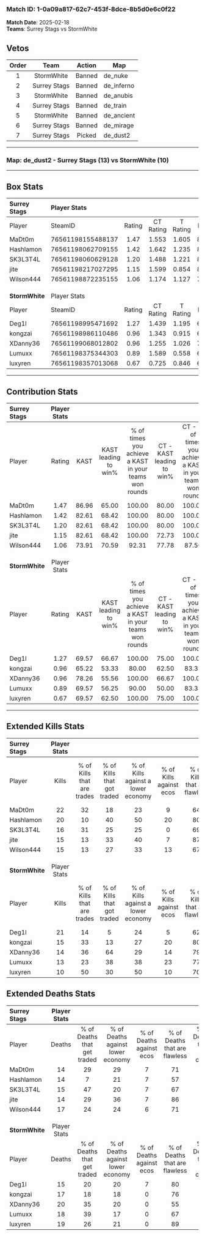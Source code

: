 ### Match ID: 1-0a09a817-62c7-453f-8dce-8b5d0e6c0f22  
**Match Date**: 2025-02-18  
**Teams**: Surrey Stags vs StormWhite  

## Vetos  

| Order | Team | Action | Map |
| :---: | :--: | :----: | --- |
| 1 | StormWhite | Banned | de_nuke |
| 2 | Surrey Stags | Banned | de_inferno |
| 3 | StormWhite | Banned | de_anubis |
| 4 | Surrey Stags | Banned | de_train |
| 5 | StormWhite | Banned | de_ancient |
| 6 | Surrey Stags | Banned | de_mirage |
| 7 | Surrey Stags | Picked | de_dust2 |

---  

### **Map**: de_dust2 - Surrey Stags (13) vs StormWhite (10)  
---  

## Box Stats  

| **Surrey Stags** | Player Stats      |        |           |          |       |      |       |         |        |      |     |
| :- | :- | :-: | :-: | :-: | :-: | :-: | :-: | :-: | :-: | :-: | :-: |
| Player           | SteamID           | Rating | CT Rating | T Rating | KAST  | ADR  | Kills | Assists | Deaths | K/D  | HS% |
| MaDt0m           | 76561198155488137 |  1.47  |   1.553   |  1.605   | 86.96 | 77.8 |  22   |    5    |   14   | 1.57 | 50  |
| Hashlamon        | 76561198062709155 |  1.42  |   1.642   |  1.235   | 82.61 | 97.1 |  20   |    5    |   14   | 1.43 | 75  |
| SK3L3T4L         | 76561198060629128 |  1.20  |   1.488   |  1.221   | 82.61 | 81.7 |  16   |    4    |   15   | 1.07 | 81  |
| jite             | 76561198217027295 |  1.15  |   1.599   |  0.854   | 82.61 | 71.3 |  15   |    4    |   14   | 1.07 | 20  |
| Wilson444        | 76561198872235155 |  1.06  |   1.174   |  1.127   | 73.91 | 81.8 |  15   |    6    |   17   | 0.88 | 66  |
|                  |                   |        |           |          |       |      |       |         |        |      |     |
|                  |                   |        |           |          |       |      |       |         |        |      |     |
|                  |                   |        |           |          |       |      |       |         |        |      |     |
| **StormWhite**   | Player Stats      |        |           |          |       |      |       |         |        |      |     |
| Player           | SteamID           | Rating | CT Rating | T Rating | KAST  | ADR  | Kills | Assists | Deaths | K/D  | HS% |
| Deg1l            | 76561198995471692 |  1.27  |   1.439   |  1.195   | 69.57 | 75.2 |  21   |    5    |   15   | 1.40 | 42  |
| kongzai          | 76561198986110486 |  0.96  |   1.343   |  0.915   | 65.22 | 72.3 |  15   |    6    |   17   | 0.88 | 60  |
| XDanny36         | 76561199068012802 |  0.96  |   1.255   |  1.026   | 78.26 | 74.3 |  14   |    7    |   20   | 0.70 | 42  |
| Lumuxx           | 76561198375344303 |  0.89  |   1.589   |  0.558   | 69.57 | 69.2 |  13   |    6    |   18   | 0.72 | 61  |
| luxyren          | 76561198357013068 |  0.67  |   0.725   |  0.846   | 69.57 | 45.5 |  10   |    5    |   19   | 0.53 | 30  |
---  

## Contribution Stats  

| **Surrey Stags** | Player Stats |       |                      |                                                        |                           |                                                             |                          |                                                            |
| :- | :-: | :-: | :-: | :-: | :-: | :-: | :-: | :-: |
| Player           |    Rating    | KAST  | KAST leading to win% | % of times you achieve a KAST in your teams won rounds | CT - KAST leading to win% | CT - % of times you achieve a KAST in your teams won rounds | T - KAST leading to win% | T - % of times you achieve a KAST in your teams won rounds |
| MaDt0m           |     1.47     | 86.96 |        65.00         |                         100.00                         |           80.00           |                           100.00                            |          50.00           |                           100.00                           |
| Hashlamon        |     1.42     | 82.61 |        68.42         |                         100.00                         |           80.00           |                           100.00                            |          55.56           |                           100.00                           |
| SK3L3T4L         |     1.20     | 82.61 |        68.42         |                         100.00                         |           80.00           |                           100.00                            |          55.56           |                           100.00                           |
| jite             |     1.15     | 82.61 |        68.42         |                         100.00                         |           72.73           |                           100.00                            |          62.50           |                           100.00                           |
| Wilson444        |     1.06     | 73.91 |        70.59         |                         92.31                          |           77.78           |                            87.50                            |          62.50           |                           100.00                           |
|                  |              |       |                      |                                                        |                           |                                                             |                          |                                                            |
|                  |              |       |                      |                                                        |                           |                                                             |                          |                                                            |
|                  |              |       |                      |                                                        |                           |                                                             |                          |                                                            |
| **StormWhite**   | Player Stats |       |                      |                                                        |                           |                                                             |                          |                                                            |
| Player           |    Rating    | KAST  | KAST leading to win% | % of times you achieve a KAST in your teams won rounds | CT - KAST leading to win% | CT - % of times you achieve a KAST in your teams won rounds | T - KAST leading to win% | T - % of times you achieve a KAST in your teams won rounds |
| Deg1l            |     1.27     | 69.57 |        66.67         |                         100.00                         |           75.00           |                           100.00                            |          57.14           |                           100.00                           |
| kongzai          |     0.96     | 65.22 |        53.33         |                         80.00                          |           62.50           |                            83.33                            |          42.86           |                           75.00                            |
| XDanny36         |     0.96     | 78.26 |        55.56         |                         100.00                         |           66.67           |                           100.00                            |          44.44           |                           100.00                           |
| Lumuxx           |     0.89     | 69.57 |        56.25         |                         90.00                          |           50.00           |                            83.33                            |          66.67           |                           100.00                           |
| luxyren          |     0.67     | 69.57 |        62.50         |                         100.00                         |           75.00           |                           100.00                            |          50.00           |                           100.00                           |
---  

## Extended Kills Stats  

| **Surrey Stags** | Player Stats |                            |                            |                                    |                         |                              |                                 |                                       |                    |           |
| :- | :-: | :-: | :-: | :-: | :-: | :-: | :-: | :-: | :-: | :-: |
| Player           |    Kills     | % of Kills that are trades | % of Kills that got traded | % of Kills against a lower economy | % of Kills against ecos | % of Kills that are flawless | % of Kills that are close duels | % of Kills that are assisted by flash | Pistol Round Kills | AWP Kills |
| MaDt0m           |      22      |             32             |             18             |                 23                 |            9            |              64              |                9                |                   5                   |         3          |     0     |
| Hashlamon        |      20      |             10             |             40             |                 50                 |           20            |              80              |                5                |                  10                   |         0          |     0     |
| SK3L3T4L         |      16      |             31             |             25             |                 25                 |            0            |              69              |                0                |                   0                   |         0          |     0     |
| jite             |      15      |             13             |             33             |                 40                 |            7            |              87              |                0                |                  13                   |         2          |     9     |
| Wilson444        |      15      |             13             |             27             |                 33                 |           13            |              67              |                0                |                   7                   |         3          |     0     |
|                  |              |                            |                            |                                    |                         |                              |                                 |                                       |                    |           |
|                  |              |                            |                            |                                    |                         |                              |                                 |                                       |                    |           |
|                  |              |                            |                            |                                    |                         |                              |                                 |                                       |                    |           |
| **StormWhite**   | Player Stats |                            |                            |                                    |                         |                              |                                 |                                       |                    |           |
| Player           |    Kills     | % of Kills that are trades | % of Kills that got traded | % of Kills against a lower economy | % of Kills against ecos | % of Kills that are flawless | % of Kills that are close duels | % of Kills that are assisted by flash | Pistol Round Kills | AWP Kills |
| Deg1l            |      21      |             14             |             5              |                 24                 |            5            |              62              |                0                |                   0                   |         4          |     4     |
| kongzai          |      15      |             33             |             13             |                 27                 |           20            |              80              |               13                |                   0                   |         0          |     0     |
| XDanny36         |      14      |             36             |             64             |                 29                 |           14            |              79              |                7                |                   7                   |         1          |     0     |
| Lumuxx           |      13      |             23             |             38             |                 38                 |           23            |              77              |               15                |                  23                   |         1          |     0     |
| luxyren          |      10      |             50             |             30             |                 50                 |           10            |              70              |                0                |                   0                   |         0          |     0     |
## Extended Deaths Stats  

| **Surrey Stags** | Player Stats |                             |                                   |                          |                               |                            |                           |               |
| :- | :-: | :-: | :-: | :-: | :-: | :-: | :-: | :-: |
| Player           |    Deaths    | % of Deaths that get traded | % of Deaths against lower economy | % of Deaths against ecos | % of Deaths that are flawless | % of Deaths that are close | % of Deaths while blinded | Deaths to AWP |
| MaDt0m           |      14      |             29              |                29                 |            7             |              71               |             7              |             0             |       1       |
| Hashlamon        |      14      |              7              |                21                 |            7             |              57               |             0              |             0             |       2       |
| SK3L3T4L         |      15      |             47              |                20                 |            7             |              67               |             13             |             0             |       0       |
| jite             |      14      |             29              |                36                 |            7             |              86               |             0              |             7             |       1       |
| Wilson444        |      17      |             24              |                24                 |            6             |              71               |             12             |            18             |       0       |
|                  |              |                             |                                   |                          |                               |                            |                           |               |
|                  |              |                             |                                   |                          |                               |                            |                           |               |
|                  |              |                             |                                   |                          |                               |                            |                           |               |
| **StormWhite**   | Player Stats |                             |                                   |                          |                               |                            |                           |               |
| Player           |    Deaths    | % of Deaths that get traded | % of Deaths against lower economy | % of Deaths against ecos | % of Deaths that are flawless | % of Deaths that are close | % of Deaths while blinded | Deaths to AWP |
| Deg1l            |      15      |             20              |                20                 |            7             |              80               |             0              |             7             |       2       |
| kongzai          |      17      |             18              |                18                 |            0             |              76               |             12             |             0             |       3       |
| XDanny36         |      20      |             35              |                20                 |            0             |              55               |             5              |            10             |       2       |
| Lumuxx           |      18      |             39              |                17                 |            0             |              67               |             0              |             6             |       1       |
| luxyren          |      19      |             26              |                21                 |            0             |              89               |             0              |            11             |       1       |
